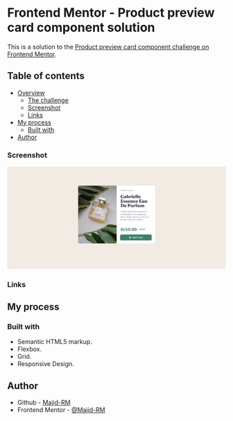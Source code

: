 # Frontend Mentor - Product preview card component solution

This is a solution to the [Product preview card component challenge on Frontend Mentor](https://www.frontendmentor.io/challenges/product-preview-card-component-GO7UmttRfa).

## Table of contents

- [Overview](#overview)
  - [The challenge](#the-challenge)
  - [Screenshot](#screenshot)
  - [Links](#links)
- [My process](#my-process)
  - [Built with](#built-with)
- [Author](#author)

### Screenshot

![Design Preview](./screenshot/Screenshot-Desktop.png)

### Links

## My process

### Built with

- Semantic HTML5 markup.
- Flexbox.
- Grid.
- Responsive Design.

## Author

- Github - [Majid-RM](https://github.com/Majid-RM)
- Frontend Mentor - [@Majid-RM](https://www.frontendmentor.io/profile/Majid-RM)
